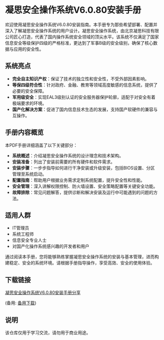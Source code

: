 # 凝思安全操作系统V6.0.80安装手册

欢迎使用凝思安全操作系统V6.0.80安装指南。本手册专为那些希望部署、配置并深入了解凝思安全操作系统的用户设计。凝思安全操作系统，由北京凝思科技有限公司匠心打造，代表了国内操作系统安全领域的顶尖水平。该系统不仅满足了国家信息安全等级保护四级的严格标准，更达到了军事B级的安全级别，确保了核心数据与应用的安全性。

## 系统亮点
- **完全自主知识产权**：保证了技术的独立性和安全性，不受外部因素影响。
- **等保四级符合性**：针对政府、金融、教育等领域高度敏感的信息系统，提供了必要的安全保障。
- **军用级安全**：实现EAL3级别认证的安全服务器保护轮廓，适配于对安全有着极端要求的环境。
- **国产化解决方案**：促进了国内信息技术生态的发展，支持国产软硬件的兼容与互操作。

## 手册内容概览
本PDF手册详细涵盖了以下关键部分：
- **系统概述**：介绍凝思安全操作系统的设计理念和技术架构。
- **安装准备**：列出了安装前需要的所有硬件和软件需求。
- **安装步骤**：一步步指导如何进行干净安装或升级安装，包括BIOS设置、分区管理至系统启动。
- **配置指南**：帮助用户根据业务需求定制系统配置，提升安全性和性能。
- **安全管理**：深入讲解权限控制、防火墙设置、安全策略配置等关键安全功能。
- **故障排除**：常见问题解答，提供诊断和解决安装及运行中可能遇到的问题的方法。

## 适用人群
- IT管理员
- 系统工程师
- 信息安全专业人士
- 对国产化操作系统感兴趣的开发者和用户

通过阅读本手册，您将能够熟练掌握凝思安全操作系统的安装与基本管理，进而构建稳定、安全的系统环境。请根据手册指导操作，享受高效、安全的使用体验。

## 下载链接
[凝思安全操作系统V6.0.80安装手册分享](https://pan.quark.cn/s/1a83c49e8575) 

(备用: [备用下载](https://pan.baidu.com/s/1EOwUKE900-jte2aLd-nIDQ?pwd=1234))

## 说明

该仓库仅用于学习交流，请勿用于商业用途。
